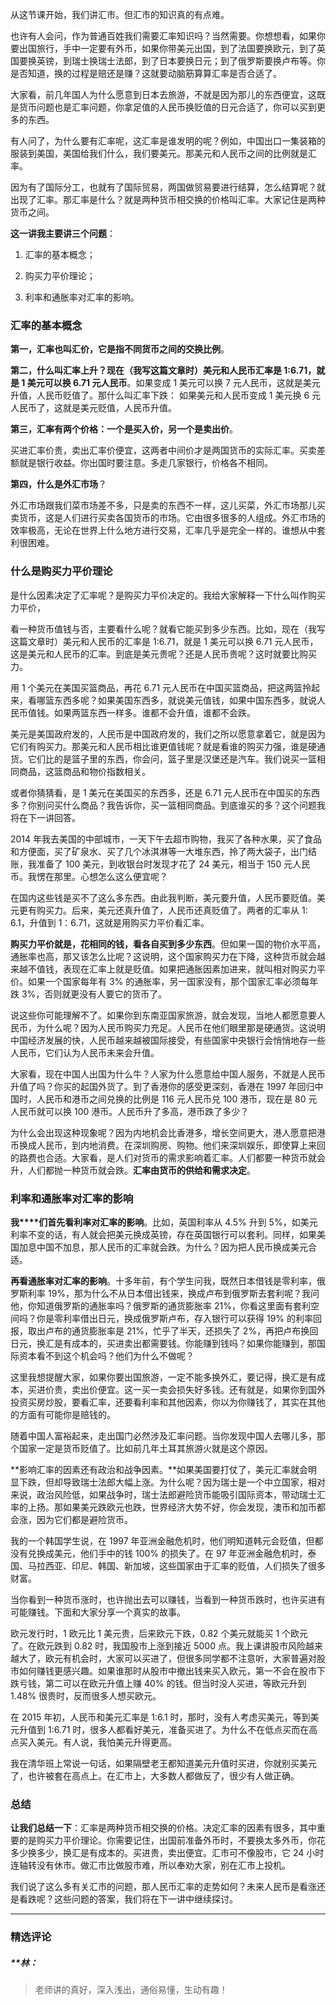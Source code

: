 <p data-nodeid="12">从这节课开始，我们讲汇市。但汇市的知识真的有点难。</p>
<p data-nodeid="13">也许有人会问，作为普通百姓我们需要汇率知识吗？当然需要。你想想看，如果你要出国旅行，手中一定要有外币，如果你带美元出国，到了法国要换欧元，到了英国要换英镑，到瑞士换瑞士法郎，到了日本要换日元；到了俄罗斯要换卢布等。你是否知道，换的过程是赔还是赚？这就要动脑筋算算汇率是否合适了。</p>
<p data-nodeid="14">大家看，前几年国人为什么愿意到日本去旅游，不就是因为那儿的东西便宜，这既是货币问题也是汇率问题，你拿足值的人民币换贬值的日元合适了，你可以买到更多的东西。</p>
<p data-nodeid="15">有人问了，为什么要有汇率呢，这汇率是谁发明的呢？例如，中国出口一集装箱的服装到美国，美国给我们什么，我们要美元。那美元和人民币之间的比例就是汇率。</p>
<p data-nodeid="16">因为有了国际分工，也就有了国际贸易，两国做贸易要进行结算，怎么结算呢？就出现了汇率。那汇率是什么？就是两种货币相交换的价格叫汇率。大家记住是两种货币之间。</p>
<p data-nodeid="17"><strong data-nodeid="67">这一讲我主要讲三个问题</strong>：</p>
<ol data-nodeid="18">
<li data-nodeid="19">
<p data-nodeid="20">汇率的基本概念；</p>
</li>
<li data-nodeid="21">
<p data-nodeid="22">购买力平价理论；</p>
</li>
<li data-nodeid="23">
<p data-nodeid="24">利率和通胀率对汇率的影响。</p>
</li>
</ol>
<h3 data-nodeid="25"><strong data-nodeid="74">汇率的基本概念</strong></h3>
<p data-nodeid="26"><strong data-nodeid="79">第一，汇率也叫汇价，它是指不同货币之间的交换比例</strong>。</p>
<p data-nodeid="5592" class="te-preview-highlight"><strong data-nodeid="5597">第二，什么叫汇率上升？现在（我写这篇文章时）美元和人民币汇率是 1:6.71，就是 1 美元可以换 6.71 元人民币</strong>。如果变成 1 美元可以换 7 元人民币，这就是美元升值，人民币贬值了。那什么叫汇率下跌： 如果美元和人民币变成 1 美元换 6 元人民币了，这就是美元贬值，人民币升值。</p>
















<p data-nodeid="28"><strong data-nodeid="115">第三，汇率有两个价格：一个是买入价，另一个是卖出价</strong>。</p>
<p data-nodeid="29">买进汇率价贵，卖出汇率价便宜，这两者中间价才是两国货币的实际汇率。买卖差额就是银行收益。你出国时要注意。多走几家银行，价格各不相同。</p>
<p data-nodeid="30"><strong data-nodeid="121">第四，什么是外汇市场</strong>？</p>
<p data-nodeid="31">外汇市场跟我们菜市场差不多，只是卖的东西不一样，这儿买菜，外汇市场那儿买卖货币，这是人们进行买卖各国货币的市场。它由很多很多的人组成。外汇市场的效率极高，无论在世界上什么地方进行交易，汇率几乎是完全一样的。谁想从中套利很困难。</p>
<h3 data-nodeid="32"><strong data-nodeid="132">什么是<strong data-nodeid="131"><strong data-nodeid="130">购买力平价</strong></strong>理论</strong></h3>
<p data-nodeid="33">是什么因素决定了汇率呢？是购买力平价决定的。我给大家解释一下什么叫作购买力平价，</p>
<p data-nodeid="34">看一种货币值钱与否，主要看什么呢？就看它能买到多少东西。比如，现在（我写这篇文章时）美元和人民币的汇率是 1:6.71，就是 1 美元可以换 6.71 元人民币，这是美元和人民币的汇率。到底是美元贵呢？还是人民币贵呢？这时就要比购买力。</p>
<p data-nodeid="35">用 1 个美元在美国买篮商品，再花 6.71 元人民币在中国买篮商品，把这两篮拎起来，看哪篮东西多呢？如果美国东西多，就说美元值钱，如果中国东西多，就说人民币值钱。如果两篮东西一样多。谁都不会升值，谁都不会跌。</p>
<p data-nodeid="36">美元是美国政府发的，人民币是中国政府发的，我们之所以愿意拿着它，就是因为它们有购买力。那美元和人民币相比谁更值钱呢？就是看谁的购买力强，谁是硬通货。它们比的是篮子里的东西，你会问，篮子里是汉堡还是汽车。我们说买一篮相同商品，这篮商品和物价指数相关。</p>
<p data-nodeid="37">或者你猜猜看，是 1 美元在美国买的东西多，还是 6.71 元人民币在中国买的东西多？你别问买什么商品？我告诉你，买一篮相同商品。到底谁买的多？这个问题我将在下一讲回答。</p>
<p data-nodeid="38">2014 年我去美国的中部城市，一天下午去超市购物，我买了各种水果，买了食品和方便面，买了矿泉水、买了几个冰淇淋等一大堆东西，拎了两大袋子，出门结账，我准备了 100 美元，到收银台时发现才花了 24 美元，相当于 150 元人民币。我愣在那里。心想怎么这么便宜呢？</p>
<p data-nodeid="39">在国内这些钱是买不了这么多东西。由此我判断，美元要升值，人民币要贬值。美元更有购买力。后来，美元还真升值了，人民币还真贬值了。两者的汇率从 1: 6.1，升值到 1：6.71，这就是用购买力平价看汇率。</p>
<p data-nodeid="40"><strong data-nodeid="144">购买力平价就是，花相同的钱，看各自买到多少东西</strong>。但如果一国的物价水平高，通胀率也高，那又该怎么比呢？这说明，这个国家购买力在下降，这种货币就会越来越不值钱，表现在汇率上就是贬值。如果把通胀因素加进来，就叫相对购买力平价。如果一个国家每年有 3% 的通胀率，另一国家没有，那个国家汇率必须每年跌 3%，否则就更没有人要它的货币了。</p>
<p data-nodeid="41">说这些你可能理解不了。如果你到东南亚国家旅游，就会发现，当地人都愿意要人民币，为什么呢？因为人民币购买力充足。人民币在他们眼里那是硬通货。这说明中国经济发展的快，人民币越来越被国际接受，有些国家中央银行会悄悄地存一些人民币，它们认为人民币未来会升值。</p>
<p data-nodeid="42">大家看，现在中国人出国为什么牛？人家为什么愿意给中国人服务，不就是人民币升值了吗？你买的起国外货了。到了香港你的感受更深刻，香港在 1997 年回归中国时，人民币和港币之间兑换的比例是 116 元人民币兑 100 港币，现在是 80 元人民币就可以换 100 港币。人民币升了多高，港币跌了多少？</p>
<p data-nodeid="43">为什么会出现这种现象呢？因为内地机会比香港多，增长空间更大，港人愿意把港币换成人民币，到内地消费。在深圳购房、购物。他们来深圳娱乐，即使算上来回的路费也合适。大家看，是人们对货币的需求影响着汇率。人们都要一种货币就会升，人们都抛一种货币就会跌。<strong data-nodeid="152">汇率由货币的供给和需求决定</strong>。</p>
<h3 data-nodeid="44"><strong data-nodeid="156">利率和通胀率对汇率的影响</strong></h3>
<p data-nodeid="45"><strong data-nodeid="163">我****们首先看利率对汇率的影响</strong>。比如，英国利率从 4.5% 升到 5%，如美元利率不变的话，有人就会把美元换成英镑，存在英国银行可以套利。同样，如果美国加息中国不加息，那人民币的汇率就会跌。为什么？因为把人民币换成美元合适。</p>
<p data-nodeid="46"><strong data-nodeid="168">再看通胀率对汇率的影响</strong>。十多年前，有个学生问我，既然日本借钱是零利率，俄罗斯利率 19%，那为什么不从日本借出钱来，换成卢布到俄罗斯去套利呢？我问他，你知道俄罗斯的通胀率吗？俄罗斯的通货膨胀率 21%，你看这里面有套利空间吗？你是零利率借出日元，换成俄罗斯卢布，存入银行可以获得 19% 的利率回报，取出卢布的通货膨胀率是 21%，忙乎了半天，还损失了 2%，再把卢布换回日元，换汇是有成本的，买进卖出都需要钱。你能赚到钱吗？如果你能赚到，那国际资本看不到这个机会吗？他们为什么不做呢？</p>
<p data-nodeid="47">这里我想提醒大家，如果你要出国旅游，一定不能多换外汇，要记得，换汇是有成本，买进价贵，卖出价便宜。这一买一卖会损失好多钱。还有就是，如果你到国外投资买房炒股，要看汇率，还要看利率和其他因素，你以为你赚钱了，其实在其他的方面有可能你是赔钱的。</p>
<p data-nodeid="48">随着中国人富裕起来，走出国门必然涉及汇率问题。当你发现中国人去哪儿多，那个国家一定是货币贬值了。比如前几年土耳其旅游火就是这个原因。</p>
<p data-nodeid="49">**影响汇率的因素还有政治和战争因素。**如果美国要打仗了，美元汇率就会明显下跌，但却导致瑞士法郎大幅上涨。为什么呢？因为瑞士是一个中立国家，相对来说，政治风险低，如果战争时，瑞士法郎避险货币能吸引国际资本，带动瑞士汇率的上扬。那如果美元跌欧元也跌，世界经济大势不好，你会发现，澳币和加币都会涨，因为它们都是避险货币。</p>
<p data-nodeid="50">我的一个韩国学生说，在 1997 年亚洲金融危机时，他们明知道韩元会贬值，但都没有兑换成美元，他们手中的钱 100% 的损失了。在 97 年亚洲金融危机时，泰国、马拉西亚、印尼、韩国、新加坡，这些国家由于汇率的贬值，人们损失了很多财富。</p>
<p data-nodeid="51">当你看到一种货币涨时，也许抛出去可以赚钱，当看到一种货币跌时，也许买进有可能赚钱。下面和大家分享一个真实的故事。</p>
<p data-nodeid="52">欧元发行时，1 欧元比 1 美元贵，后来欧元下跌，0.82 个美元就能买 1 个欧元了。在欧元跌到 0.82 时，我国股市上涨到接近 5000 点。我上课讲股市风险越来越大了，欧元有机会时，大家可以买进了，但很多同学都不注意听，大家普遍对股市如何赚钱更感兴趣。如果谁那时从股市中撤出钱来买入欧元，第一不会在股市下跌亏钱，第二可以在欧元升值上赚 40% 的钱。但当时没人买进，等欧元升到 1.48% 很贵时，反而很多人想买欧元。</p>
<p data-nodeid="53">在 2015 年初，人民币和美元汇率是 1:6.1 时，那时，没有人考虑买美元，等到美元升值到 1:6.71 时，很多人都看好美元，准备买进了。为什么不在低点买而在高点买入美元。有人说，我怕美元升得更高。</p>
<p data-nodeid="54">我在清华班上常说一句话，如果隔壁老王都知道美元升值时买进，你就别买美元了，也许被套在高点上。在汇市上，大多数人都做反了，很少有人做正确。</p>
<h3 data-nodeid="55">总结</h3>
<p data-nodeid="56"><strong data-nodeid="185">让我们总结一下</strong>：汇率是两种货币相交换的价格。决定汇率的因素有很多，其中重要的是购买力平价理论。你需要记住，出国前准备外币时，不要换太多外币，你花多少换多少，换汇是有成本的。买进贵，卖出便宜。汇市可不像股市，它 24 小时连轴转没有休市。做汇市比做股市难，所以奉劝大家，别在汇市上投机。</p>
<p data-nodeid="57">我们说了这么多有关汇市的问题，那人民币汇率的走势如何？未来人民币是看涨还是看跌呢？这些问题的答案，我们将在下一讲中继续探讨。</p>

---

### 精选评论

##### **林：
> 老师讲的真好，深入浅出，通俗易懂，生动有趣！

